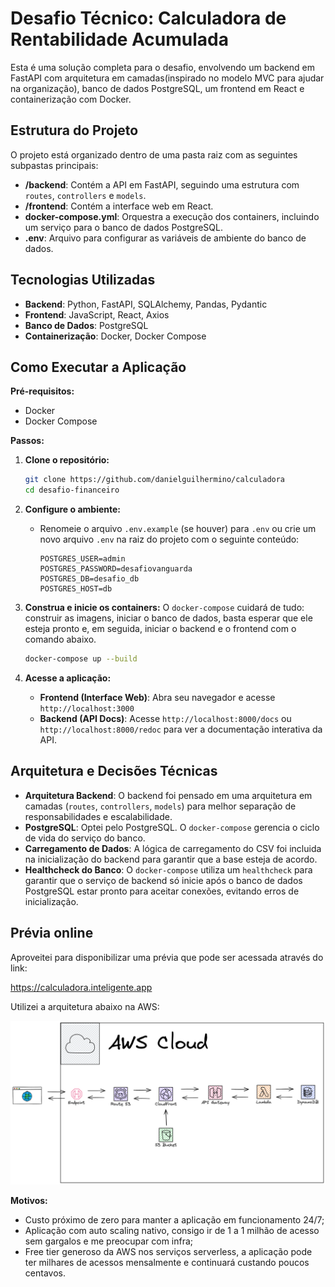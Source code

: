 # Desafio Técnico: Calculadora de Rentabilidade Acumulada

Esta é uma solução completa para o desafio, envolvendo um backend em FastAPI com arquitetura em camadas(inspirado no modelo MVC para ajudar na organização), banco de dados PostgreSQL, um frontend em React e containerização com Docker.

## Estrutura do Projeto

O projeto está organizado dentro de uma pasta raiz com as seguintes subpastas principais:
- **/backend**: Contém a API em FastAPI, seguindo uma estrutura com `routes`, `controllers` e `models`.
- **/frontend**: Contém a interface web em React.
- **docker-compose.yml**: Orquestra a execução dos containers, incluindo um serviço para o banco de dados PostgreSQL.
- **.env**: Arquivo para configurar as variáveis de ambiente do banco de dados.

## Tecnologias Utilizadas

- **Backend**: Python, FastAPI, SQLAlchemy, Pandas, Pydantic
- **Frontend**: JavaScript, React, Axios
- **Banco de Dados**: PostgreSQL
- **Containerização**: Docker, Docker Compose

## Como Executar a Aplicação

**Pré-requisitos:**
- Docker
- Docker Compose

**Passos:**

1.  **Clone o repositório:**
    ```sh
    git clone https://github.com/danielguilhermino/calculadora
    cd desafio-financeiro
    ```

2.  **Configure o ambiente:**
    - Renomeie o arquivo `.env.example` (se houver) para `.env` ou crie um novo arquivo `.env` na raiz do projeto com o seguinte conteúdo:
      ```env
      POSTGRES_USER=admin
      POSTGRES_PASSWORD=desafiovanguarda
      POSTGRES_DB=desafio_db
      POSTGRES_HOST=db
      ```

3.  **Construa e inicie os containers:**
    O `docker-compose` cuidará de tudo: construir as imagens, iniciar o banco de dados, basta esperar que ele esteja pronto e, em seguida, iniciar o backend e o frontend com o comando abaixo.
    ```sh
    docker-compose up --build
    ```

4.  **Acesse a aplicação:**
    - **Frontend (Interface Web)**: Abra seu navegador e acesse `http://localhost:3000`
    - **Backend (API Docs)**: Acesse `http://localhost:8000/docs` ou `http://localhost:8000/redoc` para ver a documentação interativa da API.

## Arquitetura e Decisões Técnicas
- **Arquitetura Backend**: O backend foi pensado em uma arquitetura em camadas (`routes`, `controllers`, `models`) para melhor separação de responsabilidades e escalabilidade.
- **PostgreSQL**: Optei pelo PostgreSQL. O `docker-compose` gerencia o ciclo de vida do serviço do banco.
- **Carregamento de Dados**: A lógica de carregamento do CSV foi incluida na inicialização do backend para garantir que a base esteja de acordo.
- **Healthcheck do Banco**: O `docker-compose` utiliza um `healthcheck` para garantir que o serviço de backend só inicie após o banco de dados PostgreSQL estar pronto para aceitar conexões, evitando erros de inicialização.

## Prévia online

Aproveitei para disponibilizar uma prévia que pode ser acessada através do link:

https://calculadora.inteligente.app

Utilizei a arquitetura abaixo na AWS:

![alt text](image.png)

**Motivos:**

- Custo próximo de zero para manter a aplicação em funcionamento 24/7;
- Aplicação com auto scaling nativo, consigo ir de 1 a 1 milhão de acesso sem gargalos e me preocupar com infra;
- Free tier generoso da AWS nos serviços serverless, a aplicação pode ter milhares de acessos mensalmente e continuará custando poucos centavos.
